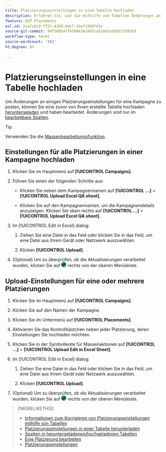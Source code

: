 ```yaml
---
title: Platzierungseinstellungen in eine Tabelle hochladen
description: Erfahren Sie, wie Sie mithilfe von Tabellen Änderungen an wichtigen Platzierungseinstellungen für eine Kampagne hochladen können.
feature: DSP Placements
exl-id: 2ca7c019-ff5f-410d-b9c7-31ef1509f91e
source-git-commit: 99f580547f4f0463418dfca52481e58927339169
workflow-type: tm+mt
source-wordcount: '263'
ht-degree: 0%

---
```


# Platzierungseinstellungen in eine Tabelle hochladen

Um Änderungen an einigen Platzierungseinstellungen für eine Kampagne zu posten, können Sie eine zuvor von Ihnen erstellte Tabelle hochladen [heruntergeladen](qa-sheet-download.md) und haben bearbeitet. Änderungen sind nur im [bearbeitbare Spalten](qa-sheet-columns.md).

>[!TIP]
>
>Verwenden Sie die [Massenbearbeitungsfunktion](/help/dsp/campaign-management/placements/placement-edit.md).

## Einstellungen für alle Platzierungen in einer Kampagne hochladen

1. Klicken Sie im Hauptmenü auf **[!UICONTROL Campaigns]**.

1. Führen Sie einen der folgenden Schritte aus:

   * Klicken Sie neben dem Kampagnennamen auf **[!UICONTROL ...]** > **[!UICONTROL Upload Excel QA sheet]**.

   * Klicken Sie auf den Kampagnennamen, um die Kampagnendetails anzuzeigen. Klicken Sie oben rechts auf **[!UICONTROL ...]** > **[!UICONTROL Upload Excel QA sheet]**.

1. Im [!UICONTROL Edit in Excel] dialog:

   1. Ziehen Sie eine Datei in das Feld oder klicken Sie in das Feld, um eine Datei aus Ihrem Gerät oder Netzwerk auszuwählen.

   1. Klicken **[!UICONTROL Upload]**.

1. (Optional) Um zu überprüfen, ob die Aktualisierungen verarbeitet wurden, klicken Sie auf ![Aufträge](/help/dsp/assets/downloads.png) rechts von der oberen Menüleiste.

## Upload-Einstellungen für eine oder mehrere Platzierungen

1. Klicken Sie im Hauptmenü auf **[!UICONTROL Campaigns]**.

1. Klicken Sie auf den Namen der Kampagne.

1. Klicken Sie im Untermenü auf **[!UICONTROL Placements]**.

1. Aktivieren Sie das Kontrollkästchen neben jeder Platzierung, deren Einstellungen Sie hochladen möchten.

1. Klicken Sie in der Symbolleiste für Massenaktionen auf **[!UICONTROL ...]** > **[!UICONTROL Upload Edit in Excel Sheet]**.

1. Im [!UICONTROL Edit in Excel] dialog:

   1. Ziehen Sie eine Datei in das Feld oder klicken Sie in das Feld, um eine Datei aus Ihrem Gerät oder Netzwerk auszuwählen.

   1. Klicken **[!UICONTROL Upload]**.

1. (Optional) Um zu überprüfen, ob die Aktualisierungen verarbeitet wurden, klicken Sie auf ![Aufträge](/help/dsp/assets/downloads.png) rechts von der oberen Menüleiste.

>[!MORELIKETHIS]
>
>* [Informationen zum Korrigieren von Platzierungseinstellungen mithilfe von Tabellen](qa-about.md)
>* [Platzierungseinstellungen in einer Tabelle herunterladen](qa-sheet-download.md)
>* [Spalten in heruntergeladenen/hochgeladenen Tabellen](qa-sheet-columns.md)
>* [Eine Platzierung bearbeiten](/help/dsp/campaign-management/placements/placement-edit.md)
>* [Platzierungseinstellungen](/help/dsp/campaign-management/placements/placement-settings.md)
